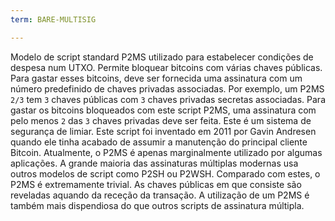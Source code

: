 ```yaml
---
term: BARE-MULTISIG

---
```

Modelo de script standard P2MS utilizado para estabelecer condições de despesa num UTXO. Permite bloquear bitcoins com várias chaves públicas. Para gastar esses bitcoins, deve ser fornecida uma assinatura com um número predefinido de chaves privadas associadas. Por exemplo, um P2MS `2/3` tem `3` chaves públicas com `3` chaves privadas secretas associadas. Para gastar os bitcoins bloqueados com este script P2MS, uma assinatura com pelo menos `2` das `3` chaves privadas deve ser feita. Este é um sistema de segurança de limiar. Este script foi inventado em 2011 por Gavin Andresen quando ele tinha acabado de assumir a manutenção do principal cliente Bitcoin. Atualmente, o P2MS é apenas marginalmente utilizado por algumas aplicações. A grande maioria das assinaturas múltiplas modernas usa outros modelos de script como P2SH ou P2WSH. Comparado com estes, o P2MS é extremamente trivial. As chaves públicas em que consiste são reveladas aquando da receção da transação. A utilização de um P2MS é também mais dispendiosa do que outros scripts de assinatura múltipla.